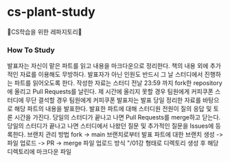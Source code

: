 # cs-plant-study
💠CS학습을 위한 레파지토리💠

### How To Study
발표자는 자신이 맡은 파트를 읽고 내용을 마크다운으로 정리한다.
책의 내용 외에 추가적인 자료를 이용해도 무방하다.
발표자가 아닌 인원도 반드시 그 날 스터디에서 진행하는 파트를 읽어오도록 한다.
작성한 자료는 스터디 전날 23:59 까지 fork한 repository에 올리고 Pull Requests를 날린다.
제 시간에 올리지 못할 경우 팀원에게 커피쿠폰
스터디에 무단 결석할 경우 팀원에게 커피쿠폰
발표자는 발표 당일 정리한 자료를 바탕으로 해당 파트의 내용을 발표한다.
발표한 파트에 대해 스터디원 전원이 질의 응답 및 토론 시간을 가진다.
당일의 스터디가 끝나고 나면 Pull Requests를 merge하고 닫는다.
당일의 스터디가 끝나고 나면 스터디에서 나왔던 질문 및 추가적인 질문을 Issues에 등록한다.
브랜치 관리 방법
fork -> main 브랜치로부터 발표 파트에 대한 브랜치 생성 -> 파일 업로드 -> PR -> merge
파일 업로드 방식
"/01강 형태로 디렉토리 생성 후 해당 디렉토리에 마크다운 파일
